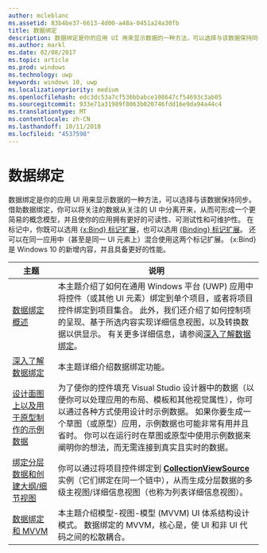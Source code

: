 ```yaml
---
author: mcleblanc
ms.assetid: 83b4be37-6613-4d00-a48a-0451a24a30fb
title: 数据绑定
description: 数据绑定是你的应用 UI 用来显示数据的一种方法，可以选择与该数据保持同步。
ms.author: markl
ms.date: 02/08/2017
ms.topic: article
ms.prod: windows
ms.technology: uwp
keywords: windows 10, uwp
ms.localizationpriority: medium
ms.openlocfilehash: edc3dc53a7cf536bbabce108647cf54693c3ab05
ms.sourcegitcommit: 933e71a31989f8063b020746fdd16e9da94a44c4
ms.translationtype: MT
ms.contentlocale: zh-CN
ms.lasthandoff: 10/11/2018
ms.locfileid: "4537598"
---
```

# <a name="data-binding"></a>数据绑定

数据绑定是你的应用 UI 用来显示数据的一种方法，可以选择与该数据保持同步。 借助数据绑定，你可以将关注的数据从关注的 UI 中分离开来，从而可形成一个更简易的概念模型，并且使你的应用拥有更好的可读性、可测试性和可维护性。 在标记中，你既可以选用 [{x:Bind} 标记扩展](https://msdn.microsoft.com/library/windows/apps/Mt204783)，也可以选用 [{Binding} 标记扩展](https://msdn.microsoft.com/library/windows/apps/Mt204782)。 还可以在同一应用中（甚至是同一 UI 元素上）混合使用这两个标记扩展。 {x:Bind} 是 Windows 10 的新增内容，并且具备更好的性能。

| 主题 | 说明 |
|-------|-------------|
| [数据绑定概述](data-binding-quickstart.md) | 本主题介绍了如何在通用 Windows 平台 (UWP) 应用中将控件（或其他 UI 元素）绑定到单个项目，或者将项目控件绑定到项目集合。 此外，我们还介绍了如何控制项的呈现、基于所选内容实现详细信息视图，以及转换数据以供显示。 有关更多详细信息，请参阅[深入了解数据绑定](data-binding-in-depth.md)。 | 
| [深入了解数据绑定](data-binding-in-depth.md) | 本主题详细介绍数据绑定功能。 |
| [设计面图上以及用于原型制作的示例数据](displaying-data-in-the-designer.md) | 为了使你的控件填充 Visual Studio 设计器中的数据（以便你可以处理应用的布局、模板和其他视觉属性），你可以通过各种方式使用设计时示例数据。 如果你要生成一个草图（或原型）应用，示例数据也可能非常有用并且省时。 你可以在运行时在草图或原型中使用示例数据来阐明你的想法，而无需连接到真实且实时的数据。 |
| [绑定分层数据和创建大纲/细节视图](how-to-bind-to-hierarchical-data-and-create-a-master-details-view.md) | 你可以通过将项目控件绑定到 [<strong>CollectionViewSource</strong>](https://msdn.microsoft.com/library/windows/apps/BR209833) 实例（它们绑定在同一个链中），从而生成分层数据的多级主视图/详细信息视图（也称为列表详细信息视图）。 |
| [数据绑定和 MVVM](data-binding-and-mvvm.md) | 本主题介绍模型-视图-模型 (MVVM) UI 体系结构设计模式。 数据绑定的 MVVM，核心是，使 UI 和非 UI 代码之间的松散耦合。 |
